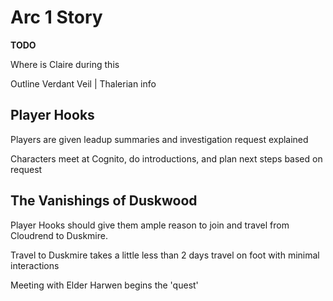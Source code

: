 # Arc 1 Story

**TODO**

Where is Claire during this

Outline Verdant Veil | Thalerian info

## Player Hooks

Players are given leadup summaries and investigation request explained

Characters meet at Cognito, do introductions, and plan next steps based on request

## The Vanishings of Duskwood

Player Hooks should give them ample reason to join and travel from Cloudrend to Duskmire.

Travel to Duskmire takes a little less than 2 days travel on foot with minimal interactions

Meeting with Elder Harwen begins the 'quest'

